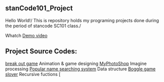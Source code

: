 ## stanCode101_Project
Hello World!/
This is repository holds my programing projects done during the period of stancode SC101 class./

Whatch [Demo video](https://drive.google.com/drive/folders/1Z-WHGNbWcp24K0KiaFs7oay2rMmOZ94h?usp=sharing)

## Project Source Codes:
[break out game](https://github.com/fannytsai1998/stanCode101_Project/tree/main/stanCode101_project%20/break_out_game)
  Animation & game designing 
[MyPhotoShop](https://github.com/fannytsai1998/stanCode101_Project/tree/main/stanCode101_project%20/my_photoshop)
  Imagine processing 
[Popular name searching system](https://github.com/fannytsai1998/stanCode101_Project/tree/main/stanCode101_project%20/name_searching)
  Data structure 
[Boggle game slover](https://github.com/fannytsai1998/stanCode101_Project/tree/main/stanCode101_project%20/boggle)
  Recursive fuctions 
[


